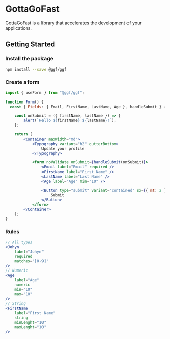 # GottaGoFast

GottaGoFast is a library that accelerates the development of your applications.

## Getting Started

### Install the package

```sh
npm install --save @ggf/ggf
```

### Create a form

```jsx
import { useForm } from "@ggf/ggf";

function Form() {
  const { Fields: { Email, FirstName, LastName, Age }, handleSubmit } = useForm();

	const onSubmit = ({ firstName, lastName }) => {
		alert(`Hello ${firstName} ${lastName}!`);
	};

	return (
		<Container maxWidth="md">
			<Typography variant="h2" gutterBottom>
				Update your profile
			</Typography>

			<form noValidate onSubmit={handleSubmit(onSubmit)}>
				<Email label="Email" required />
				<FirstName label="First Name" />
				<LastName label="Last Name" />
				<Age label="Age" min="10" />

				<Button type="submit" variant="contained" sx={{ mt: 2 }}>
					Submit
				</Button>
			</form>
		</Container>
	);
}
```
### Rules
```jsx
// All types
<Johyn
	label="Johyn"
	required
	matches="[0-9]"
/>
// Numeric
<Age 
	label="Age"
	numeric
	min="10"
	max="10"
/>
// String
<FirstName
	label="First Name"
	string
	minLenght="10"
	maxLenght="10"
/>
```